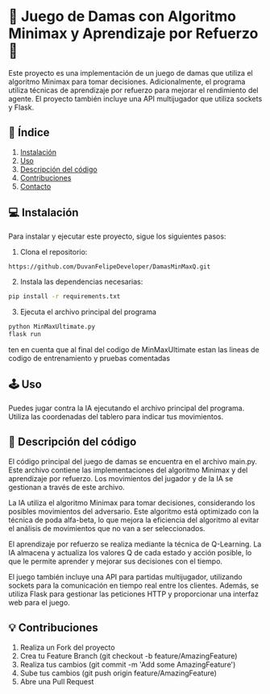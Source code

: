 # 🎲 Juego de Damas con Algoritmo Minimax y Aprendizaje por Refuerzo 🎲

Este proyecto es una implementación de un juego de damas que utiliza el algoritmo Minimax para tomar decisiones. Adicionalmente, el programa utiliza técnicas de aprendizaje por refuerzo para mejorar el rendimiento del agente. El proyecto también incluye una API multijugador que utiliza sockets y Flask.

## 📖 Índice

1. [Instalación](#instalación)
2. [Uso](#uso)
3. [Descripción del código](#descripción-del-código)
4. [Contribuciones](#contribuciones)
5. [Contacto](#contacto)

## 💻 Instalación

Para instalar y ejecutar este proyecto, sigue los siguientes pasos:

1. Clona el repositorio:

```bash
https://github.com/DuvanFelipeDeveloper/DamasMinMaxQ.git
```

2. Instala las dependencias necesarias:

```bash
pip install -r requirements.txt
```

3. Ejecuta el archivo principal del programa

```bash
python MinMaxUltimate.py
flask run
```
ten en cuenta que al final del codigo de MinMaxUltimate estan las lineas de codigo de entrenamiento y pruebas comentadas

## 🕹️ Uso
Puedes jugar contra la IA ejecutando el archivo principal del programa. Utiliza las coordenadas del tablero para indicar tus movimientos.

## 📜 Descripción del código

El código principal del juego de damas se encuentra en el archivo main.py. Este archivo contiene las implementaciones del algoritmo Minimax y del aprendizaje por refuerzo. Los movimientos del jugador y de la IA se gestionan a través de este archivo.

La IA utiliza el algoritmo Minimax para tomar decisiones, considerando los posibles movimientos del adversario. Este algoritmo está optimizado con la técnica de poda alfa-beta, lo que mejora la eficiencia del algoritmo al evitar el análisis de movimientos que no van a ser seleccionados.

El aprendizaje por refuerzo se realiza mediante la técnica de Q-Learning. La IA almacena y actualiza los valores Q de cada estado y acción posible, lo que le permite aprender y mejorar sus decisiones con el tiempo.

El juego también incluye una API para partidas multijugador, utilizando sockets para la comunicación en tiempo real entre los clientes. Además, se utiliza Flask para gestionar las peticiones HTTP y proporcionar una interfaz web para el juego.

## 💡 Contribuciones

1. Realiza un Fork del proyecto
2. Crea tu Feature Branch (git checkout -b feature/AmazingFeature)
3. Realiza tus cambios (git commit -m 'Add some AmazingFeature')
4. Sube tus cambios (git push origin feature/AmazingFeature)
5. Abre una Pull Request
